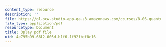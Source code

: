 ```yaml
---
content_type: resource
description: ''
file: https://ol-ocw-studio-app-qa.s3.amazonaws.com/courses/8-06-quantum-physics-iii-spring-2018/4e795b996612005db1f61f92fbef8c16_G-5KHKrNPMs.pdf
file_type: application/pdf
resourcetype: Document
title: 3play pdf file
uid: 4e795b99-6612-005d-b1f6-1f92fbef8c16
---
```

